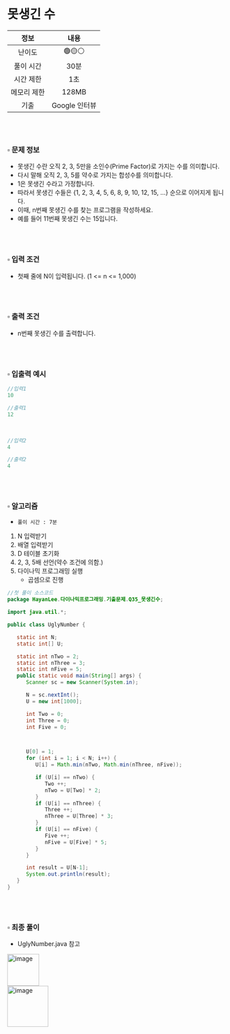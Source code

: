 # 못생긴 수

|   정보    |                내용                |
|:-------:|:--------------------------------:|
|   난이도   |              🟢🟡⚪               |
|  풀이 시간  |               30분                | 
|  시간 제한  |                1초                |
| 메모리 제한  |              128MB               |
| 기출 |            Google 인터뷰            |
<br>
<br>

### ▫️ 문제 정보
- 못생긴 수란 오직 2, 3, 5만을 소인수(Prime Factor)로 가지는 수를 의미합니다.
- 다시 말해 오직 2, 3, 5를 약수로 가지는 합성수를 의미합니다.
- 1은 못생긴 수라고 가정합니다.
- 따라서 못생긴 수들은 {1, 2, 3, 4, 5, 6, 8, 9, 10, 12, 15, ...} 순으로 이어지게 됩니다.
- 이때, n번째 못생긴 수를 찾는 프로그램을 작성하세요.
- 예를 들어 11번째 못생긴 수는 15입니다.

<br>
<br>

### ▫️ 입력 조건
- 첫째 줄에 N이 입력됩니다. (1 <= n <= 1,000)

<br>
<br>

### ▫️ 출력 조건
- n번째 못생긴 수를 출력합니다.
<br>
<br>

### ▫️ 입출력 예시
```java
//입력1
10
```
```java
//출력1
12
```

<br>

```java
//입력2
4
```
```java
//출력2
4
```
<br>
<br>

### ▫️ 알고리즘
- ```풀이 시간 : 7분```
1. N 입력받기
2. 배열 입력받기
3. D 테이블 초기화
4. 2, 3, 5배 선언(약수 조건에 의함.)
4. 다이나믹 프로그래밍 실행
   - 곱셈으로 진행
```java
//첫 풀이 소스코드
package HayanLee.다이나믹프로그래밍.기출문제.Q35_못생긴수;

import java.util.*;

public class UglyNumber {

   static int N;
   static int[] U;

   static int nTwo = 2;
   static int nThree = 3;
   static int nFive = 5;
   public static void main(String[] args) {
      Scanner sc = new Scanner(System.in);

      N = sc.nextInt();
      U = new int[1000];

      int Two = 0;
      int Three = 0;
      int Five = 0;



      U[0] = 1;
      for (int i = 1; i < N; i++) {
         U[i] = Math.min(nTwo, Math.min(nThree, nFive));

         if (U[i] == nTwo) {
            Two ++;
            nTwo = U[Two] * 2;
         }
         if (U[i] == nThree) {
            Three ++;
            nThree = U[Three] * 3;
         }
         if (U[i] == nFive) {
            Five ++;
            nFive = U[Five] * 5;
         }
      }

      int result = U[N-1];
      System.out.println(result);
   }
}

```

<br>
<br>

### ▫️ 최종 풀이
- UglyNumber.java 참고

<img width="73" alt="image" src="https://github.com/hayannn/2L24-Algo-Study/assets/102213509/645ead23-0481-4904-b360-a654bd3d44f3">

<br>

<img width="94" alt="image" src="https://github.com/hayannn/2L24-Algo-Study/assets/102213509/4532e2f8-43b7-4569-9ddf-41711092cc4d">
